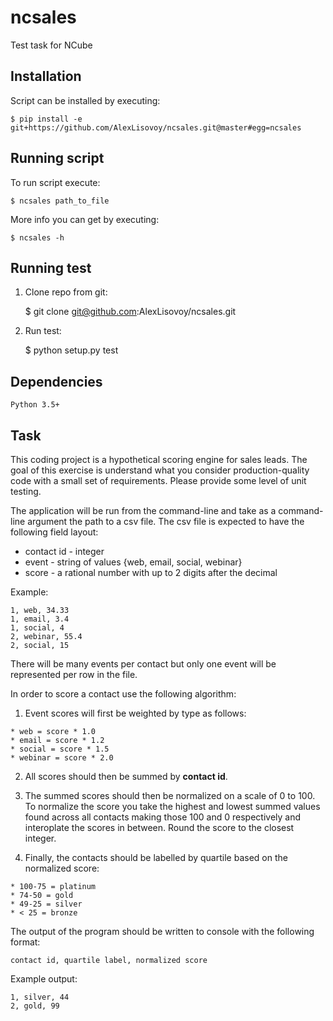 # ncsales
Test task for NCube

## Installation

Script can be installed by executing:

    $ pip install -e git+https://github.com/AlexLisovoy/ncsales.git@master#egg=ncsales


## Running script

To run script execute:

    $ ncsales path_to_file

More info you can get by executing:

    $ ncsales -h


## Running test


1. Clone repo from git:

    $ git clone git@github.com:AlexLisovoy/ncsales.git

2. Run test:

    $ python setup.py test


## Dependencies

    Python 3.5+


## Task
This coding project is a hypothetical scoring engine for sales leads. The goal
of this exercise is understand what you consider production-quality code with a
small set of requirements. Please provide some level of unit testing.

The application will be run from the command-line and take as a command-line
argument the path to a csv file. The csv file is expected to have the following
field layout:

 - contact id - integer
 - event - string of values {web, email, social, webinar}
 - score - a rational number with up to 2 digits after the decimal

Example:

    1, web, 34.33
    1, email, 3.4
    1, social, 4
    2, webinar, 55.4
    2, social, 15

There will be many events per contact but only one event will be represented
per row in the file.

In order to score a contact use the following algorithm:

  1. Event scores will first be weighted by type as follows:

    * web = score * 1.0
    * email = score * 1.2
    * social = score * 1.5
    * webinar = score * 2.0


  2. All scores should then be summed by **contact id**.

  3. The summed scores should then be normalized on a scale of 0 to 100.
To normalize
the score you take the highest and lowest summed values found
across all contacts making those 100 and 0 respectively and
interoplate the scores in between. Round the score to the closest
integer.

  4. Finally, the contacts should be labelled by quartile based on the
normalized score:

    * 100-75 = platinum
    * 74-50 = gold
    * 49-25 = silver
    * < 25 = bronze


The output of the program should be written to console with the
following format:

    contact id, quartile label, normalized score

Example output:

    1, silver, 44
    2, gold, 99
